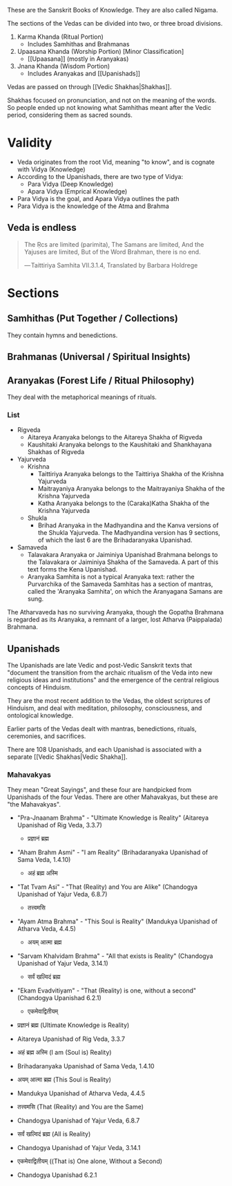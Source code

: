 These are the Sanskrit Books of Knowledge. They are also called Nigama.

The sections of the Vedas can be divided into two, or three broad divisions.
1. Karma Khanda (Ritual Portion)
	- Includes Samhithas and Brahmanas
2. Upaasana Khanda (Worship Portion) [Minor Classification]
	- [[Upaasana]] (mostly in Aranyakas)
3. Jnana Khanda (Wisdom Portion)
	- Includes Aranyakas and [[Upanishads]]

Vedas are passed on through [[Vedic Shakhas|Shakhas]].

Shakhas focused on pronunciation, and not on the meaning of the words. So people ended up not knowing what Samhithas meant after the Vedic period, considering them as sacred sounds.

# Validity
- Veda originates from the root Vid, meaning "to know", and is cognate with Vidya (Knowledge)
- According to the Upanishads, there are two type of Vidya:
	- Para Vidya (Deep Knowledge)
	- Apara Vidya (Emprical Knowledge)
- Para Vidya is the goal, and Apara Vidya outlines the path
- Para Vidya is the knowledge of the Atma and Brahma
## Veda is endless
> The Ṛcs are limited (parimita),
> The Samans are limited,
> And the Yajuses are limited,
> But of the Word Brahman, there is no end.
> 
> — Taittiriya Samhita VII.3.1.4, Translated by Barbara Holdrege
# Sections
## Samhithas (Put Together / Collections)
They contain hymns and benedictions.
## Brahmanas (Universal / Spiritual Insights)

## Aranyakas (Forest Life / Ritual Philosophy)
They deal with the metaphorical meanings of rituals.
### List
- Rigveda
	- Aitareya Aranyaka belongs to the Aitareya Shakha of Rigveda
	- Kaushitaki Aranyaka belongs to the Kaushitaki and Shankhayana Shakhas of Rigveda
- Yajurveda
	- Krishna
		- Taittiriya Aranyaka belongs to the Taittiriya Shakha of the Krishna Yajurveda
		- Maitrayaniya Aranyaka belongs to the Maitrayaniya Shakha of the Krishna Yajurveda
		- Katha Aranyaka belongs to the (Caraka)Katha Shakha of the Krishna Yajurveda
	- Shukla
		- Brihad Aranyaka in the Madhyandina and the Kanva versions of the Shukla Yajurveda. The Madhyandina version has 9 sections, of which the last 6 are the Brihadaranyaka Upanishad.
- Samaveda
	- Talavakara Aranyaka or Jaiminiya Upanishad Brahmana belongs to the Talavakara or Jaiminiya Shakha of the Samaveda. A part of this text forms the Kena Upanishad.
	- Aranyaka Samhita is not a typical Aranyaka text: rather the Purvarchika of the Samaveda Samhitas has a section of mantras, called the 'Aranyaka Samhita', on which the Aranyagana Samans are sung.

The Atharvaveda has no surviving Aranyaka, though the Gopatha Brahmana is regarded as its Aranyaka, a remnant of a larger, lost Atharva (Paippalada) Brahmana.
## Upanishads
The Upanishads are late Vedic and post-Vedic Sanskrit texts that "document the transition from the archaic ritualism of the Veda into new religious ideas and institutions" and the emergence of the central religious concepts of Hinduism.

They are the most recent addition to the Vedas, the oldest scriptures of Hinduism, and deal with meditation, philosophy, consciousness, and ontological knowledge.

Earlier parts of the Vedas dealt with mantras, benedictions, rituals, ceremonies, and sacrifices.

There are 108 Upanishads, and each Upanishad is associated with a separate [[Vedic Shakhas|Vedic Shakha]].
### Mahavakyas
They mean "Great Sayings", and these four are handpicked from Upanishads of the four Vedas. There are other Mahavakyas, but these are "the Mahavakyas".

- "Pra-Jnaanam Brahma" - "Ultimate Knowledge is Reality" (Aitareya Upanishad of Rig Veda, 3.3.7)
	- प्रज्ञानं ब्रह्म
- "Aham Brahm Asmi" - "I am Reality" (Brihadaranyaka Upanishad of Sama Veda, 1.4.10)
	- अहं ब्रह्म अस्मि
- "Tat Tvam Asi" - "That (Reality) and You are Alike" (Chandogya Upanishad of Yajur Veda, 6.8.7)
	- तत्त्वमसि
- "Ayam Atma Brahma" - "This Soul is Reality" (Mandukya Upanishad of Atharva Veda, 4.4.5)
	- अयम् आत्मा ब्रह्म
- "Sarvam Khalvidam Brahma" - "All that exists is Reality" (Chandogya Upanishad of Yajur Veda, 3.14.1)
	- सर्वं खल्विदं ब्रह्म
- "Ekam Evadvitiyam" - "That (Reality) is one, without a second" (Chandogya Upanishad 6.2.1)
	- एकमेवाद्वितीयम्

- प्रज्ञानं ब्रह्म (Ultimate Knowledge is Reality)

- Aitareya Upanishad of Rig Veda, 3.3.7

- अहं ब्रह्म अस्मि (I am (Soul is) Reality)

- Brihadaranyaka Upanishad of Sama Veda, 1.4.10

- अयम् आत्मा ब्रह्म (This Soul is Reality)

- Mandukya Upanishad of Atharva Veda, 4.4.5

- तत्त्वमसि (That (Reality) and You are the Same)

- Chandogya Upanishad of Yajur Veda, 6.8.7

- सर्वं खल्विदं ब्रह्म (All is Reality)

- Chandogya Upanishad of Yajur Veda, 3.14.1

- एकमेवाद्वितीयम् ((That is) One alone, Without a Second)

- Chandogya Upanishad 6.2.1